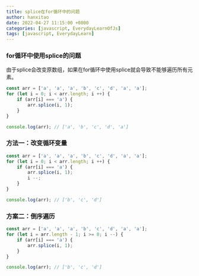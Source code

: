 ```yaml
---
title: splice在for循环中的问题
author: hanxitao
date: 2022-04-27 11:15:00 +0800
categories: [javascript, EverydayLearnOfJs]
tags: [javascript, EverydayLearn]
---
```


### for循环中使用splice的问题

由于splice会改变原数组，如果在for循环中使用splice就会导致不能够遍历所有元素。

```javascript
const arr = ['a', 'a', 'a', 'b', 'c', 'd', 'a', 'a'];
for (let i = 0; i < arr.length; i ++) {
    if (arr[i] === 'a') {
        arr.splice(i, 1);
    }
}

console.log(arr); // ['a', 'b', 'c', 'd', 'a']
```

### 方法一：改变循环变量

```javascript
const arr = ['a', 'a', 'a', 'b', 'c', 'd', 'a', 'a'];
for (let i = 0; i < arr.length; i ++) {
    if (arr[i] === 'a') {
        arr.splice(i, 1);
        i --;
    }
}

console.log(arr); // ['b', 'c', 'd']
```

### 方案二：倒序遍历

```javascript
const arr = ['a', 'a', 'a', 'b', 'c', 'd', 'a', 'a'];
for (let i = arr.length - 1; i >= 0; i --) {
    if (arr[i] === 'a') {
        arr.splice(i, 1);
    }
}

console.log(arr); // ['b', 'c', 'd']
```